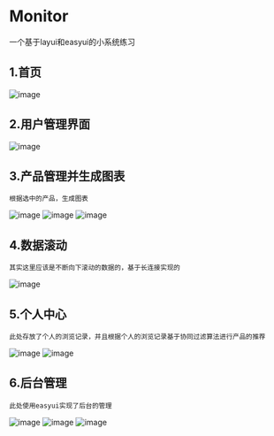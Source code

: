 # Monitor
一个基于layui和easyui的小系统练习
## 1.首页
![image](https://github.com/whl6785968/Monitor/tree/master/layuiPic/index.png)
## 2.用户管理界面
![image](https://github.com/whl6785968/Monitor/tree/master/layuiPic/userMana.png)
## 3.产品管理并生成图表
    根据选中的产品，生成图表
![image](https://github.com/whl6785968/Monitor/tree/master/layuiPic/chart.png)
![image](https://github.com/whl6785968/Monitor/tree/master/layuiPic/chart2.png)
![image](https://github.com/whl6785968/Monitor/tree/master/layuiPic/chart3.png)
## 4.数据滚动
    其实这里应该是不断向下滚动的数据的，基于长连接实现的
![image](https://github.com/whl6785968/Monitor/tree/master/layuiPic/dynamicChart.png)
## 5.个人中心
    此处存放了个人的浏览记录，并且根据个人的浏览记录基于协同过滤算法进行产品的推荐
![image](https://github.com/whl6785968/Monitor/tree/master/layuiPic/user.png)
![image](https://github.com/whl6785968/Monitor/tree/master/layuiPic/concurrent.png)
## 6.后台管理
    此处使用easyui实现了后台的管理
![image](https://github.com/whl6785968/Monitor/tree/master/layuiPic/backStage1.png)
![image](https://github.com/whl6785968/Monitor/tree/master/layuiPic/backStage2.png)
![image](https://github.com/whl6785968/Monitor/tree/master/layuiPic/backStage3.png)

